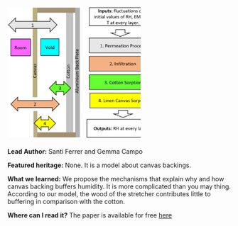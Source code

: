 <img src="images/canvas.PNG?raw=true" width="300"/>

**Lead Author:** Santi Ferrer and Gemma Campo

**Featured heritage:** None. It is a model about canvas backings.

**What we learned:** We propose the mechanisms that explain why and how canvas backing buffers humidity. It is more complicated than you may thing. According to our model, the wood of the stretcher contributes little to buffering in comparison with the cotton.

**Where can I read it?** The paper is available for free [here](https://discovery.ucl.ac.uk/id/eprint/10157386/1/s40494-022-00741-2.pdf)
